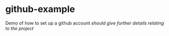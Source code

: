 # github-example
Demo of how to set up a github account
*should give further details relating to the project*
